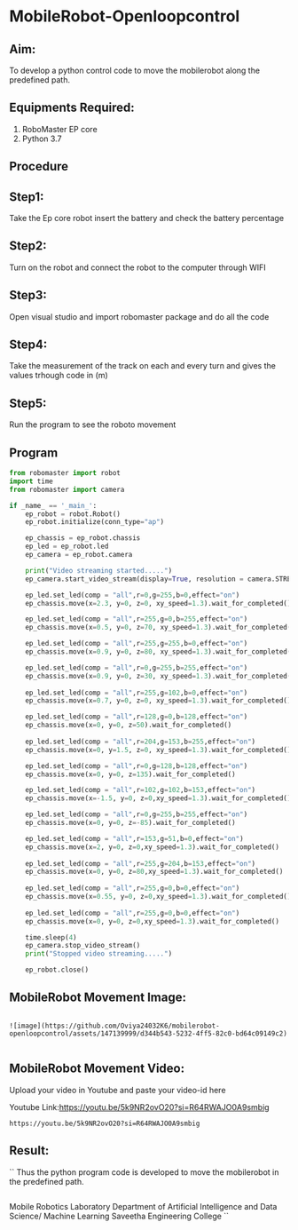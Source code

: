 # MobileRobot-Openloopcontrol
## Aim:

To develop a python control code to move the mobilerobot along the predefined path.

## Equipments Required:
1. RoboMaster EP core
2. Python 3.7

## Procedure

## Step1:
 Take the Ep core robot insert the battery and check the battery percentage

## Step2:
 Turn on the robot and connect the robot to the computer through WIFI

## Step3: 
Open visual studio and import robomaster package and do all the code

## Step4: 
Take the measurement of the track on each and every turn and gives the values trhough code in (m)

## Step5:
 Run the program to see the roboto movement

## Program
```python
from robomaster import robot
import time
from robomaster import camera

if _name_ == '_main_':
    ep_robot = robot.Robot()
    ep_robot.initialize(conn_type="ap")

    ep_chassis = ep_robot.chassis
    ep_led = ep_robot.led
    ep_camera = ep_robot.camera

    print("Video streaming started.....")
    ep_camera.start_video_stream(display=True, resolution = camera.STREAM_360P)

    ep_led.set_led(comp = "all",r=0,g=255,b=0,effect="on")
    ep_chassis.move(x=2.3, y=0, z=0, xy_speed=1.3).wait_for_completed()

    ep_led.set_led(comp = "all",r=255,g=0,b=255,effect="on")
    ep_chassis.move(x=0.5, y=0, z=70, xy_speed=1.3).wait_for_completed()

    ep_led.set_led(comp = "all",r=255,g=255,b=0,effect="on")
    ep_chassis.move(x=0.9, y=0, z=80, xy_speed=1.3).wait_for_completed()

    ep_led.set_led(comp = "all",r=0,g=255,b=255,effect="on")
    ep_chassis.move(x=0.9, y=0, z=30, xy_speed=1.3).wait_for_completed()
    
    ep_led.set_led(comp = "all",r=255,g=102,b=0,effect="on")
    ep_chassis.move(x=0.7, y=0, z=0, xy_speed=1.3).wait_for_completed()

    ep_led.set_led(comp = "all",r=128,g=0,b=128,effect="on")
    ep_chassis.move(x=0, y=0, z=50).wait_for_completed()
    
    ep_led.set_led(comp = "all",r=204,g=153,b=255,effect="on")
    ep_chassis.move(x=0, y=1.5, z=0, xy_speed=1.3).wait_for_completed()

    ep_led.set_led(comp = "all",r=0,g=128,b=128,effect="on")
    ep_chassis.move(x=0, y=0, z=135).wait_for_completed()

    ep_led.set_led(comp = "all",r=102,g=102,b=153,effect="on")
    ep_chassis.move(x=-1.5, y=0, z=0,xy_speed=1.3).wait_for_completed()

    ep_led.set_led(comp = "all",r=0,g=255,b=255,effect="on")
    ep_chassis.move(x=0, y=0, z=-85).wait_for_completed()

    ep_led.set_led(comp = "all",r=153,g=51,b=0,effect="on")
    ep_chassis.move(x=2, y=0, z=0,xy_speed=1.3).wait_for_completed()
    
    ep_led.set_led(comp = "all",r=255,g=204,b=153,effect="on")
    ep_chassis.move(x=0, y=0, z=80,xy_speed=1.3).wait_for_completed()
    
    ep_led.set_led(comp = "all",r=255,g=0,b=0,effect="on")
    ep_chassis.move(x=0.55, y=0, z=0,xy_speed=1.3).wait_for_completed()
    
    ep_led.set_led(comp = "all",r=255,g=0,b=0,effect="on")
    ep_chassis.move(x=0, y=0, z=0,xy_speed=1.3).wait_for_completed()

    time.sleep(4)
    ep_camera.stop_video_stream()
    print("Stopped video streaming.....")

    ep_robot.close()
```

## MobileRobot Movement Image:

```

![image](https://github.com/Oviya24032K6/mobilerobot-openloopcontrol/assets/147139999/d344b543-5232-4ff5-82c0-bd64c09149c2)


```
## MobileRobot Movement Video:

Upload your video in Youtube and paste your video-id here

Youtube Link:https://youtu.be/5k9NR2ovO20?si=R64RWAJO0A9smbig

```
https://youtu.be/5k9NR2ovO20?si=R64RWAJO0A9smbig
```
## Result:

``
Thus the python program code is developed to move the mobilerobot in the predefined path.
```

```
Mobile Robotics Laboratory
Department of Artificial Intelligence and Data Science/ Machine Learning
Saveetha Engineering College
``
